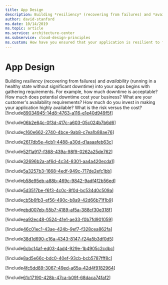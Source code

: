 ```yaml
---
title: App Design
description: Building *resiliency* (recovering from failures) and *availability* (running in a healthy state without significant downtime) into your apps begins with gathering requirements. For example, how much downtime is acceptable? How much does potential downtime cost your business? What are your customer's availability requirements? How much do you invest in making your application highly available? What is the risk versus the cost?
author: david-stanford
ms.date: 10/14/2019
ms.topic: article
ms.service: architecture-center
ms.subservice: cloud-design-principles
ms.custom: How have you ensured that your application is resilient to failures? 
---
```


# App Design

Building *resiliency* (recovering from failures) and *availability* (running in a healthy state without significant downtime) into your apps begins with gathering requirements. For example, how much downtime is acceptable? How much does potential downtime cost your business? What are your customer's availability requirements? How much do you invest in making your application highly available? What is the risk versus the cost?<!-- You have identified your subscription and service requirements. -->
[!include[89034945-14d8-4763-a116-e1e40d949f5f](../../../includes/aar_guidance/89034945-14d8-4763-a116-e1e40d949f5f.md)]

<!-- You have implemented appropriate resiliency strategies -->
[!include[06b2e64c-0f3d-417c-a603-05c024b7b6d6](../../../includes/aar_guidance/06b2e64c-0f3d-417c-a603-05c024b7b6d6.md)]

<!-- You have planned for the usage patterns you expect in your workload. -->
[!include[c160e662-2740-4bce-9ab8-c7ea1b88ae76](../../../includes/aar_guidance/c160e662-2740-4bce-9ab8-c7ea1b88ae76.md)]

<!-- You have identified distinct workloads. -->
[!include[2617db5e-4cb1-4488-a30d-d1aaaafeb63c](../../../includes/aar_guidance/2617db5e-4cb1-4488-a30d-d1aaaafeb63c.md)]

<!-- Retry and Circuit Breaker patterns are used -->
[!include[52f1a917-f368-439a-98f9-0262a25de762](../../../includes/aar_guidance/52f1a917-f368-439a-98f9-0262a25de762.md)]

<!-- Third-party services have documented SLAs and support information -->
[!include[32696b2a-af6d-4c34-8301-aa4a420ecda1](../../../includes/aar_guidance/32696b2a-af6d-4c34-8301-aa4a420ecda1.md)]

<!-- Third-party services are monitored -->
[!include[5a3257b3-1668-4edf-949c-717de2efc1bb](../../../includes/aar_guidance/5a3257b3-1668-4edf-949c-717de2efc1bb.md)]

<!-- Health probes/checks are implemented for load balancers (LB) and application gateways (AGW) -->
[!include[b58e95eb-a88b-469c-9842-9adf4f2b56ed](../../../includes/aar_guidance/b58e95eb-a88b-469c-9842-9adf4f2b56ed.md)]

<!-- Storage is replicated locally utilizing RAID or equivialnt technologies to protect against disk failure -->
[!include[5d3517be-f6f3-4c0c-8f0d-bc534d0c509a](../../../includes/aar_guidance/5d3517be-f6f3-4c0c-8f0d-bc534d0c509a.md)]

<!-- Load balancing is implemented -->
[!include[cb5b6fb3-ef56-490c-b8a9-42d66b71f1b9](../../../includes/aar_guidance/cb5b6fb3-ef56-490c-b8a9-42d66b71f1b9.md)]

<!-- Throttling is implemented -->
[!include[ebd007eb-55b7-4189-af5a-388cf30e318f](../../../includes/aar_guidance/ebd007eb-55b7-4189-af5a-388cf30e318f.md)]

<!-- Message brokers are utilized -->
[!include[ea92ec48-0524-41e1-ae33-f0b7fd901059](../../../includes/aar_guidance/ea92ec48-0524-41e1-ae33-f0b7fd901059.md)]

<!-- Each application component has an SLA defined -->
[!include[46c01ec1-43ae-424b-9ef7-f328cea862fa](../../../includes/aar_guidance/46c01ec1-43ae-424b-9ef7-f328cea862fa.md)]

<!-- Multiple instances of the app & database are running -->
[!include[38d1d690-c16a-4343-8147-f24a5b3df0d5](../../../includes/aar_guidance/38d1d690-c16a-4343-8147-f24a5b3df0d5.md)]

<!-- Performed a failure mode analysis of the application. -->
[!include[6cbc14af-ed03-4ad4-929e-1b4905c2cdbc](../../../includes/aar_guidance/6cbc14af-ed03-4ad4-929e-1b4905c2cdbc.md)]

<!-- Availability Sets are used for each application tier -->
[!include[8ad5e66c-bdc0-40ef-93cb-bcb5787fff8c](../../../includes/aar_guidance/8ad5e66c-bdc0-40ef-93cb-bcb5787fff8c.md)]

<!-- VMs are replicated -->
[!include[4fc5dd89-3067-49ed-a65a-42d4f9182964](../../../includes/aar_guidance/4fc5dd89-3067-49ed-a65a-42d4f9182964.md)]

<!-- Deployed the application across multiple regions -->
[!include[61c17190-428b-47ca-b09f-68daca74faf2](../../../includes/aar_guidance/61c17190-428b-47ca-b09f-68daca74faf2.md)]

